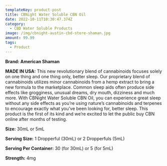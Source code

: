 ```yaml
---
templateKey: product-post
title: CBNight Water Soluble CBN Oil
date: 2022-10-11T10:30:47.374Z
category:
  - CBD Water Soluble Products
image: /img/cbnight-austin-cbd-store-shaman.jpg
amount: 99.99
tags:
  - Product
---
```

**Brand: American Shaman**

**MADE IN USA:**  This new revolutionary blend of cannabinoids focuses solely on one thing and one thing only, better sleep. Our proprietary blend of cannabinoids utilizes minor cannabinoids from a hemp extract to bring a new formula to the marketplace. Common sleep aids often produce side effects like grogginess, unusual dreams, dry mouth, dizziness and much more. With CBNight Water Soluble CBN Oil, you can experience great sleep without any side effects as you’re using nature’s cannabinoids and terpenes to encourage exactly what you’ve been looking for, better sleep. This product is the first of its kind and we’re excited to let the public buy CBN online after months of testing.

**Size:** 30mL or 5mL

**Serving Size:** 1 Dropperful (30mL) or 2 Dropperfuls (5mL)

**Serving Per Container:** 30 (for 30mL) or 5 (for 5mL)

**Strength:** 4mg